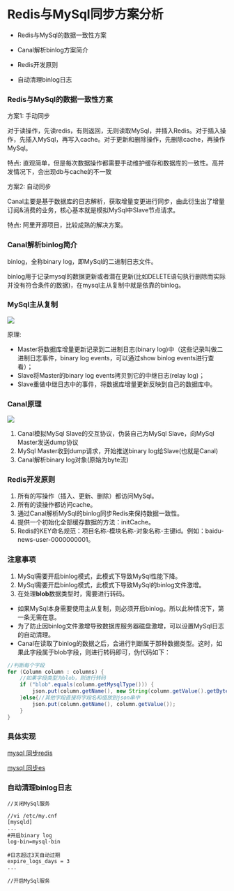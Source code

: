 # Redis与MySql同步方案分析

-   Redis与MySql的数据一致性方案 

-   Canal解析binlog方案简介
-   Redis开发原则
-   自动清理binlog日志



### Redis与MySql的数据一致性方案

方案1: 手动同步

对于读操作，先读redis，有则返回，无则读取MySql，并插入Redis。对于插入操作，先插入MySql，再写入cache。对于更新和删除操作，先删除cache，再操作MySql。 

特点:  直观简单，但是每次数据操作都需要手动维护缓存和数据库的一致性。高并发情况下，会出现db与cache的不一致 

方案2: 自动同步

Canal主要是基于数据库的日志解析，获取增量变更进行同步，由此衍生出了增量订阅&消费的业务，核心基本就是模拟MySql中Slave节点请求。 

特点:  阿里开源项目，比较成熟的解决方案。 



### Canal解析binlog简介

binlog，全称binary log，即MySql的二进制日志文件。

binlog用于记录mysql的数据更新或者潜在更新(比如DELETE语句执行删除而实际并没有符合条件的数据)，在mysql主从复制中就是依靠的binlog。



### MySql主从复制

![](I:%5Cgithub%5Cpages_on_everyday%5Cimgs%5Cmysql_replication_topology_threads.png)

原理:

-   Master将数据库增量更新记录到二进制日志(binary log)中（这些记录叫做二进制日志事件，binary log events，可以通过show binlog events进行查看）；
-   Slave将Master的binary log events拷贝到它的中继日志(relay log)；
-   Slave重做中继日志中的事件，将数据库增量更新反映到自己的数据库中。

### Canal原理

![](I:%5Cgithub%5Cpages_on_everyday%5Cimgs%5Cmysql-canal.png)

1. Canal模拟MySql Slave的交互协议，伪装自己为MySql Slave，向MySql Master发送dump协议
2. MySql Master收到dump请求，开始推送binary log给Slave(也就是Canal)
3. Canal解析binary log对象(原始为byte流)



### Redis开发原则

1.  所有的写操作（插入、更新、删除）都访问MySql。
2.  所有的读操作都访问cache。
3.  通过Canal解析MySql的binlog同步Redis来保持数据一致性。
4.  提供一个初始化全部缓存数据的方法：initCache。
5.  Redis的KEY命名规范：项目名称-模块名称-对象名称-主键id。例如：baidu-news-user-0000000001。

### 注意事项

1.  MySql需要开启binlog模式，此模式下导致MySql性能下降。
2.  MySql需要开启binlog模式，此模式下导致MySql的binlog文件激增。
3.  在处理**blob**数据类型时，需要进行转码。

-   如果MySql本身需要使用主从复制，则必须开启binlog。所以此种情况下，第一条无需在意。
-   为了防止因binlog文件激增导致数据库服务器磁盘激增，可以设置MySql日志的自动清理。
-   Canal在读取了binlog的数据之后，会进行判断属于那种数据类型。这时，如果此字段属于blob字段，则进行转码即可，伪代码如下：

```java
//判断每个字段
for (Column column : columns) {
    //如果字段类型为blob，则进行转码
    if ("blob".equals(column.getMysqlType())) {
        json.put(column.getName(), new String(column.getValue().getBytes("ISO-8859-1"),"gbk"));
    }else{//其他字段直接将字段名和值放到json串中
        json.put(column.getName(), column.getValue());
    }
}
```



### 具体实现

[mysql 同步redis](https://blog.csdn.net/hanchao5272/article/details/79792465)

[mysql 同步es](https://blog.csdn.net/doupengzp/article/details/107692878)



### 自动清理binlog日志

```shell
//关闭MySql服务

//vi /etc/my.cnf
[mysqld]
...
#开启binary log
log-bin=mysql-bin

#日志超过3天自动过期
expire_logs_days = 3
...

//开启MySql服务
```

